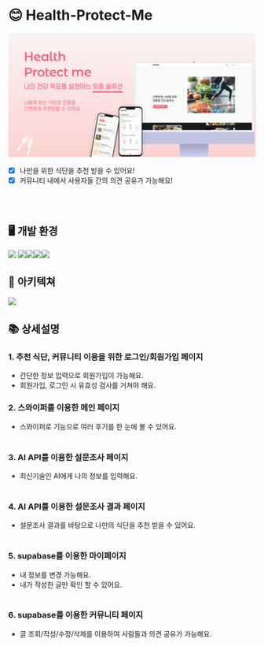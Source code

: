# 😊 Health-Protect-Me

<img src="/public/images/img_mockup.png"/>

- [x] 나만을 위한 식단을 추천 받을 수 있어요!<br/>
- [x] 커뮤니티 내에서 사용자들 간의 의견 공유가 가능해요!<br/><br/>

<br />

## 🖥 개발 환경

<img src="https://img.shields.io/badge/next.js-000000?style=for-the-badge&logo=next.js&logoColor=white"/> <img src="https://img.shields.io/badge/typescript-3178C6?style=for-the-badge&logo=typescript&logoColor=white"/><img src="https://img.shields.io/badge/supabase-3FCF8E?style=for-the-badge&logo=supabase&logoColor=white"/><img src="https://img.shields.io/badge/tailwind-06B6D4?style=for-the-badge&logo=tailwind&logoColor=white"/><img src="https://img.shields.io/badge/zustand-F3DF49?style=for-the-badge&logo=zustand&logoColor=white"/>

## 🗼 아키텍쳐

<img src="https://github.com/user-attachments/assets/a285b30a-09d7-4e88-8fb9-9076afec3d2e"/>

## 📚 상세설명

### 1. 추천 식단, 커뮤니티 이용을 위한 로그인/회원가입 페이지

- 간단한 정보 입력으로 회원가입이 가능해요. <br/>
- 회원가입, 로그인 시 유효성 검사를 거쳐야 해요. <br/>

### 2. 스와이퍼를 이용한 메인 페이지

- 스와이퍼로 기능으로 여러 후기를 한 눈에 볼 수 있어요. <br/><br/>

### 3. AI API를 이용한 설문조사 페이지

- 최신기술인 AI에게 나의 정보를 입력해요. <br/><br/>

### 4. AI API를 이용한 설문조사 결과 페이지

- 설문조사 결과를 바탕으로 나만의 식단을 추천 받을 수 있어요. <br/><br/>

### 5. supabase를 이용한 마이페이지

- 내 정보를 변경 가능해요. <br/>
- 내가 작성한 글만 확인 할 수 있어요. <br/><br/>

### 6. supabase를 이용한 커뮤니티 페이지

- 글 조회/작성/수정/삭제를 이용하여 사람들과 의견 공유가 가능해요. <br /><br/>
